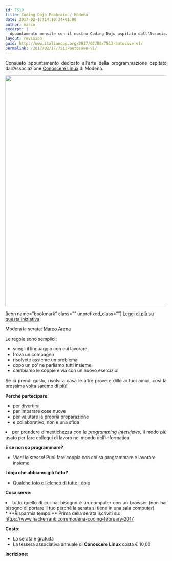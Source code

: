 ```yaml
---
id: 7519
title: Coding Dojo Febbraio / Modena
date: 2017-02-17T14:10:34+01:00
author: marco
excerpt: |
  Appuntamento mensile con il nostro Coding Dojo ospitato dall'Associazione "Conoscere Linux", nella palestra digitale di Modena. Tre esercizi proposti, qualsiasi linguaggio di programmazione ammesso, si lavora a coppie e al termine di ogni esercizio si raccontano le soluzioni e si fa una breve retrospettiva sui compromessi scelti, le varianti e così via. Modera la serata Marco Arena.
layout: revision
guid: http://www.italiancpp.org/2017/02/08/7513-autosave-v1/
permalink: /2017/02/17/7513-autosave-v1/
---
```

<p style="text-align: justify;">
  Consueto appuntamento dedicato all&#8217;arte della programmazione ospitato dall&#8217;Associazione <a href="http://conoscerelinux.org" target="_blank">Conoscere Linux</a> di Modena.
</p>

<center>
  <img loading="lazy" class="size-large" src="https://i2.wp.com/www.italiancpp.org/wp-content/uploads/2016/04/WP_20170124_21_20_08_Pro.jpg?fit=1460%2C721" width="1281" height="721" />
</center>

<!--more-->

[icon name=&#8221;bookmark&#8221; class=&#8221;&#8221; unprefixed_class=&#8221;&#8221;] <a href="http://www.italiancpp.org/2016/04/12/italian-coding-dojo/" target="_blank">Leggi di più su questa iniziativa</a>

Modera la serata: <a href="https://it.linkedin.com/in/marcoarena" target="_blank">Marco Arena</a>

Le regole sono semplici:

  * scegli il linguaggio con cui lavorare
  * trova un compagno
  * risolvete assieme un problema
  * dopo un po&#8217; ne parliamo tutti insieme
  * cambiamo le coppie e via con un nuovo esercizio!

<p style="text-align: justify;">
  Se ci prendi gusto, risolvi a casa le altre prove e dillo ai tuoi amici, così la prossima volta saremo di più!
</p>

**Perché partecipare:**

  * per divertirsi
  * per imparare cose nuove
  * per valutare la propria preparazione
  * è collaborativo, non è una sfida
<li style="text-align: justify;">
  per prendere dimestichezza con le <em>programming interviews</em>, il modo più usato per fare colloqui di lavoro nel mondo dell&#8217;informatica
</li>

**E se non so programmare?**

  * _Vieni lo stesso!_ Puoi fare coppia con chi sa programmare e lavorare insieme

**I dojo che abbiamo già fatto?**

  * [Qualche foto e l&#8217;elenco di tutte i dojo](http://www.italiancpp.org/coding-dojos/)

**Cosa serve:**

<li style="text-align: justify;">
  tutto quello di cui hai bisogno è un computer con un browser (non hai bisogno di portare il tuo perché la serata si tiene in una sala computer)
</li>
  * **Risparmia tempo!** Prima della serata iscriviti su:  
    <a href="https://www.hackerrank.com/modena-coding-february-2017" target="_blank">https://www.hackerrank.com/modena-coding-february-2017</a>

**Costo:**

  * La serata è gratuita
  * La tessera associativa annuale di **Conoscere Linux** costa € 10,00

**Iscrizione:**

<div style="width: 100%; text-align: left;">
</div>

&nbsp;
